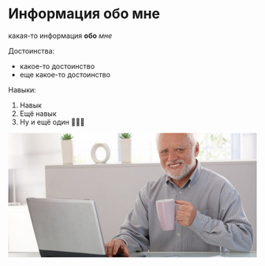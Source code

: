 # Информация обо мне

какая-то информация **обо** _мне_

Достоинства:
* какое-то достоинство
* еще какое-то достоинство

Навыки:
1. Навык
2. Ещё навык
3. Ну и ещё один 🏃🏻‍♂️

![Как будто я](/img/me.jpg)